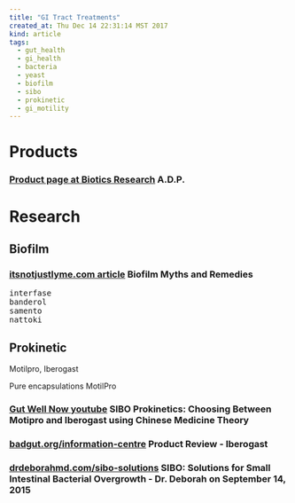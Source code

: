 ```yaml
---
title: "GI Tract Treatments"
created_at: Thu Dec 14 22:31:14 MST 2017
kind: article
tags:
  - gut_health
  - gi_health
  - bacteria
  - yeast
  - biofilm
  - sibo
  - prokinetic
  - gi_motility
---
```


<h1>Products</h1>

<h3>
  <a href="https://www.bioticsresearch.com/node/1654" target="_blank">Product page at Biotics Research</a>
  A.D.P.
</h3>

<h1>Research</h1>

<h2>Biofilm</h2>

<h3>
  <a href="http://itsnotjustlyme.com/biofilm-myths-and-remedies/" target="_blank">itsnotjustlyme.com article</a>
  Biofilm Myths and Remedies
</h3>

<pre>
interfase
banderol
samento
nattoki
</pre>

<h2>Prokinetic</h2>

Motilpro, Iberogast

Pure encapsulations MotilPro

<h3>
  <a href="https://www.youtube.com/watch?v=KtazTEJiVLY" target="_blank">Gut Well Now youtube</a>
  SIBO Prokinetics: Choosing Between Motipro and Iberogast using Chinese Medicine Theory
</h3>

<h3>
  <a href="https://www.badgut.org/information-centre/product-reviews/iberogast/" target="_blank">badgut.org/information-centre</a>
  Product Review - Iberogast
</h3>

<h3>
  <a href="http://www.drdeborahmd.com/sibo-solutions-small-intestinal-bacterial-overgrowth" target="_blank">drdeborahmd.com/sibo-solutions</a>
  SIBO: Solutions for Small Intestinal Bacterial Overgrowth - Dr. Deborah on September 14, 2015
</h3>

<!--
html boilerplate
<a href="" target="_blank"></a>
<a name=""></a>
<img src="" width="400px">
<ul>
  <li></li>
</ul>
<pre>
</pre>
<p style="margin-bottom: 2em;"></p>
<hr style="border: 0; height: 3px; background: #333; background-image: linear-gradient(to right, #ccc, #333, #ccc);">
<pre><code>
</code></pre>
<math xmlns='http://www.w3.org/1998/Math/MathML' display='block'>
</math>
-->
